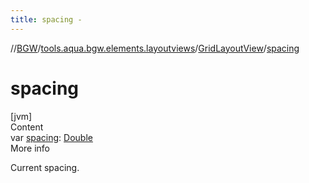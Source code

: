 ```yaml
---
title: spacing -
---
```

//[BGW](../../../index.md)/[tools.aqua.bgw.elements.layoutviews](../index.md)/[GridLayoutView](index.md)/[spacing](spacing.md)



# spacing  
[jvm]  
Content  
var [spacing](spacing.md): [Double](https://kotlinlang.org/api/latest/jvm/stdlib/kotlin/-double/index.html)  
More info  


Current spacing.

  



